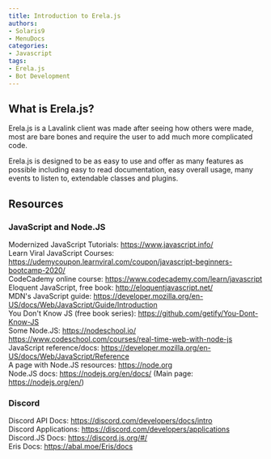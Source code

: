 ```yaml
---
title: Introduction to Erela.js
authors:
- Solaris9
- MenuDocs
categories:
- Javascript
tags:
- Erela.js
- Bot Development
---
```


## What is Erela.js?

Erela.js is a Lavalink client was made after seeing how others were made, most are bare bones and require the user to add much more complicated code.

Erela.js is designed to be as easy to use and offer as many features as possible including easy to read documentation, easy overall usage, many events to listen to, extendable classes and plugins.

## Resources

### JavaScript and Node.JS

Modernized JavaScript Tutorials: <https://www.javascript.info/> \
Learn Viral JavaScript Courses: <https://udemycoupon.learnviral.com/coupon/javascript-beginners-bootcamp-2020/> \
CodeCademy online course: <https://www.codecademy.com/learn/javascript> \
Eloquent JavaScript, free book: <http://eloquentjavascript.net/> \
MDN's JavaScript guide: <https://developer.mozilla.org/en-US/docs/Web/JavaScript/Guide/Introduction> \
You Don't Know JS (free book series): <https://github.com/getify/You-Dont-Know-JS> \
Some Node.JS: <https://nodeschool.io/> <https://www.codeschool.com/courses/real-time-web-with-node-js> \
JavaScript reference/docs: <https://developer.mozilla.org/en-US/docs/Web/JavaScript/Reference> \
A page with Node.JS resources: <https://node.org> \
Node.JS docs: <https://nodejs.org/en/docs/> (Main page: <https://nodejs.org/en/>)

### Discord

Discord API Docs: <https://discord.com/developers/docs/intro> \
Discord Applications: <https://discord.com/developers/applications> \
Discord.JS Docs: <https://discord.js.org/#/> \
Eris Docs: <https://abal.moe/Eris/docs>
